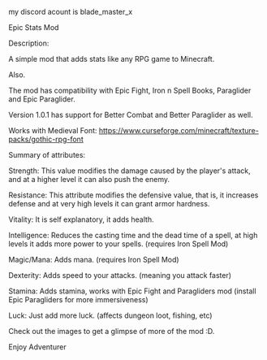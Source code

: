 my discord acount is blade_master_x

Epic Stats Mod

 

Description:

 

A simple mod that adds stats like any RPG game to Minecraft.

 

Also.

The mod has compatibility with Epic Fight, Iron n Spell Books, Paraglider and Epic Paraglider.

Version 1.0.1 has support for Better Combat and Better Paraglider as well.

 

Works with Medieval Font:  https://www.curseforge.com/minecraft/texture-packs/gothic-rpg-font

 

Summary of attributes:

 

Strength: This value modifies the damage caused by the player's attack, and at a higher level it can also push the enemy.

 

Resistance: This attribute modifies the defensive value, that is, it increases defense and at very high levels it can grant armor hardness.

 

Vitality: It is self explanatory, it adds health.

 

Intelligence: Reduces the casting time and the dead time of a spell, at high levels it adds more power to your spells. (requires Iron Spell Mod)

 

Magic/Mana: Adds mana. (requires Iron Spell Mod)

 

Dexterity: Adds speed to your attacks. (meaning you attack faster)

 

Stamina: Adds stamina, works with Epic Fight and Paragliders mod (install Epic Paragliders for more immersiveness)

 

Luck: Just add more luck. (affects dungeon loot, fishing, etc)

 

Check out the images to get a glimpse of more of the mod :D.

 

 

Enjoy Adventurer
